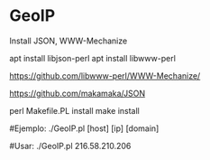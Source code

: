 # GeoIP
Install JSON, WWW-Mechanize

apt install libjson-perl
apt install libwww-perl

https://github.com/libwww-perl/WWW-Mechanize/

https://github.com/makamaka/JSON

perl Makefile.PL install
make install


#Ejemplo: ./GeoIP.pl [host] [ip] [domain]

#Usar:  ./GeoIP.pl  216.58.210.206
